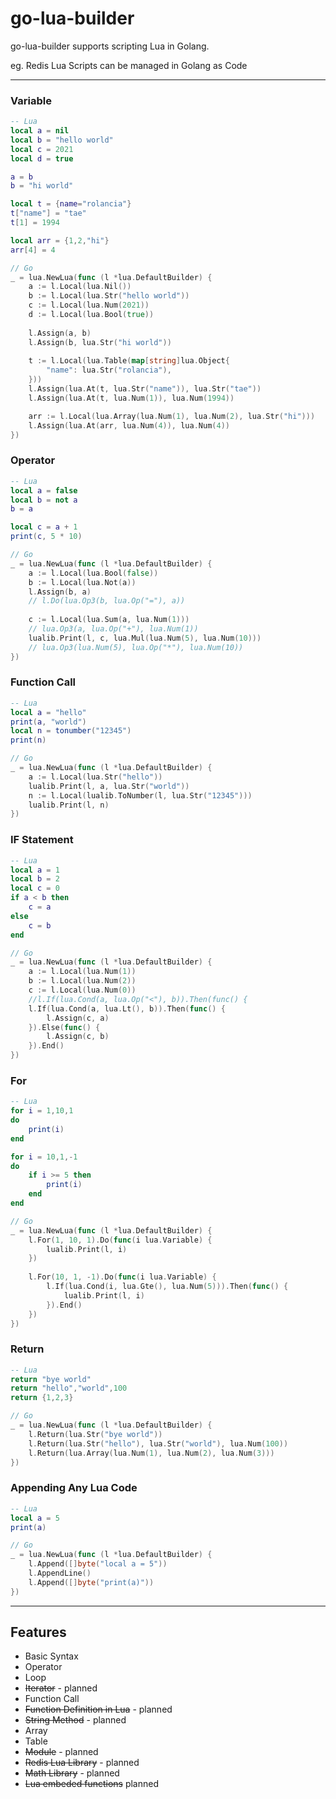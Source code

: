 # go-lua-builder

go-lua-builder supports scripting Lua in Golang.

eg. Redis Lua Scripts can be managed in Golang as Code

---

### Variable

```lua
-- Lua
local a = nil
local b = "hello world"
local c = 2021
local d = true

a = b
b = "hi world"

local t = {name="rolancia"}
t["name"] = "tae"
t[1] = 1994

local arr = {1,2,"hi"}
arr[4] = 4
```

```go
// Go
_ = lua.NewLua(func (l *lua.DefaultBuilder) {
    a := l.Local(lua.Nil())
    b := l.Local(lua.Str("hello world"))
    c := l.Local(lua.Num(2021))
    d := l.Local(lua.Bool(true))
    
    l.Assign(a, b)
    l.Assign(b, lua.Str("hi world"))
    
    t := l.Local(lua.Table(map[string]lua.Object{
        "name": lua.Str("rolancia"),
    }))
    l.Assign(lua.At(t, lua.Str("name")), lua.Str("tae"))
    l.Assign(lua.At(t, lua.Num(1)), lua.Num(1994))

    arr := l.Local(lua.Array(lua.Num(1), lua.Num(2), lua.Str("hi")))
    l.Assign(lua.At(arr, lua.Num(4)), lua.Num(4))
})
```

### Operator

```lua
-- Lua
local a = false
local b = not a
b = a

local c = a + 1
print(c, 5 * 10)
```

```go
// Go
_ = lua.NewLua(func (l *lua.DefaultBuilder) {
    a := l.Local(lua.Bool(false))
    b := l.Local(lua.Not(a))
    l.Assign(b, a)
    // l.Do(lua.Op3(b, lua.Op("="), a))
	
    c := l.Local(lua.Sum(a, lua.Num(1)))
    // lua.Op3(a, lua.Op("+"), lua.Num(1))
    lualib.Print(l, c, lua.Mul(lua.Num(5), lua.Num(10)))
    // lua.Op3(lua.Num(5), lua.Op("*"), lua.Num(10))
})

```

### Function Call

```lua
-- Lua
local a = "hello"
print(a, "world")
local n = tonumber("12345")
print(n)
```

```go
// Go
_ = lua.NewLua(func (l *lua.DefaultBuilder) {
    a := l.Local(lua.Str("hello"))
    lualib.Print(l, a, lua.Str("world"))
    n := l.Local(lualib.ToNumber(l, lua.Str("12345")))
    lualib.Print(l, n)
})
```

### IF Statement

```lua
-- Lua
local a = 1
local b = 2
local c = 0
if a < b then
    c = a
else
    c = b
end
```

```go
// Go
_ = lua.NewLua(func (l *lua.DefaultBuilder) {
    a := l.Local(lua.Num(1))
    b := l.Local(lua.Num(2))
    c := l.Local(lua.Num(0))
    //l.If(lua.Cond(a, lua.Op("<"), b)).Then(func() {
    l.If(lua.Cond(a, lua.Lt(), b)).Then(func() {
        l.Assign(c, a)
    }).Else(func() {
        l.Assign(c, b)	
    }).End()
})
```

### For
```lua
-- Lua
for i = 1,10,1
do
    print(i)
end

for i = 10,1,-1
do
    if i >= 5 then
        print(i)
    end
end
```

```go
// Go
_ = lua.NewLua(func (l *lua.DefaultBuilder) {
    l.For(1, 10, 1).Do(func(i lua.Variable) {
    	lualib.Print(l, i)
    })
    
    l.For(10, 1, -1).Do(func(i lua.Variable) {
    	l.If(lua.Cond(i, lua.Gte(), lua.Num(5))).Then(func() {
            lualib.Print(l, i)	
        }).End()
    })
})
```

### Return

```lua
-- Lua
return "bye world"
return "hello","world",100
return {1,2,3}
```

```go
// Go
_ = lua.NewLua(func (l *lua.DefaultBuilder) {
    l.Return(lua.Str("bye world"))
    l.Return(lua.Str("hello"), lua.Str("world"), lua.Num(100))
    l.Return(lua.Array(lua.Num(1), lua.Num(2), lua.Num(3)))
})
```

### Appending Any Lua Code

```lua
-- Lua
local a = 5
print(a)
```

```go
// Go
_ = lua.NewLua(func (l *lua.DefaultBuilder) {
    l.Append([]byte("local a = 5"))
    l.AppendLine()
    l.Append([]byte("print(a)"))
})
```

---
## Features

- Basic Syntax
- Operator
- Loop
- ~~Iterator~~ - planned
- Function Call
- ~~Function Definition in Lua~~ - planned
- ~~String Method~~ - planned
- Array
- Table
- ~~Module~~ - planned
- ~~Redis Lua Library~~ - planned
- ~~Math Library~~ - planned
- ~~Lua embeded functions~~ planned